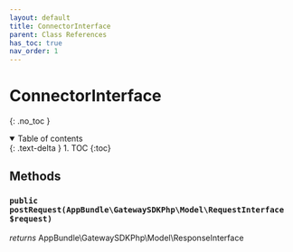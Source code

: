 ```yaml
---
layout: default
title: ConnectorInterface
parent: Class References
has_toc: true
nav_order: 1
---
```


# ConnectorInterface
{: .no_toc }



<details open markdown="block">
  <summary>
    Table of contents
  </summary>
  {: .text-delta }
1. TOC
{:toc}
</details>


## Methods

### `public postRequest(AppBundle\GatewaySDKPhp\Model\RequestInterface $request)`

*returns* AppBundle\GatewaySDKPhp\Model\ResponseInterface


